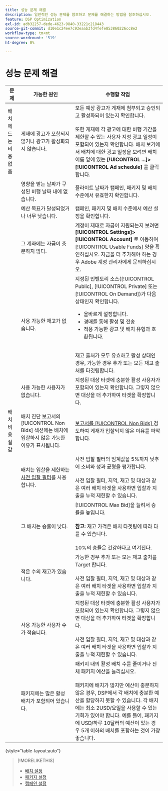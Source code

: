 ```yaml
---
title: 성능 문제 해결
description: 일반적인 성능 문제를 참조하고 문제를 해결하는 방법을 참조하십시오.
feature: DSP Optimization
exl-id: adb32257-dede-4623-9840-33221c218443
source-git-commit: d10e1c24ee7c93eaab3fd4fefe853860226cc8e2
workflow-type: tm+mt
source-wordcount: '519'
ht-degree: 0%

---
```


# 성능 문제 해결

| 문제 | 가능한 원인 | 수행할 작업 |
| --- | --- | --- |
| 배치에 드는 비용 없음 | 게재에 광고가 포함되지 않거나 광고가 활성화되지 않습니다. | 모든 예상 광고가 게재에 첨부되고 승인되고 활성화되어 있는지 확인합니다.<br><br>또한 게재에 각 광고에 대한 비행 기간을 제한할 수 있는 사용자 지정 광고 일정이 포함되어 있는지 확인합니다. 배치 보기에서 배치에 대한 광고 일정을 보려면 배치 이름 옆에 있는 **[!UICONTROL ...]>[!UICONTROL Ad schedule]** 를 클릭합니다. |
|  | 영향을 받는 날짜가 구성된 비행 날짜 내에 없습니다. | 플라이트 날짜가 캠페인, 패키지 및 배치 수준에서 유효한지 &#x200B; 확인합니다. |
|  | 예산 목표가 달성되었거나 너무 낮습니다. | 캠페인, 패키지 및 배치 수준에서 예산 설정을 확인합니다. |
|  | 그 계좌에는 자금이 충분하지 않다. | 계정이 제대로 자금이 지원되는지 보려면 **[!UICONTROL Settings]>[!UICONTROL Account]** 로 이동하여 [!UICONTROL Usable Funds] 양을 확인하십시오. 자금을 더 추가해야 하는 경우 Adobe 계정 관리자에게 문의하십시오. |
|  | 사용 가능한 재고가 없습니다. | 지정된 인벤토리 소스([!UICONTROL Public], [!UICONTROL Private] 또는 [!UICONTROL On Demand])가 다음 상태인지 확인합니다.<ul><li>올바르게 설정합니다.</li><li>경매를 통해 활성 및 전송</li><li>적용 가능한 광고 및 배치 유형과 호환됩니다.</li></ul><br>재고 출처가 모두 유효하고 활성 상태인 경우, 가능한 경우 추가 또는 모든 재고 출처를 타깃팅합니다. |
|  | 사용 가능한 사용자가 없습니다. | 지정된 대상 타겟에 충분한 활성 사용자가 포함되어 있는지 확인합니다. 그렇지 않으면 대상을 더 추가하여 타겟을 확장합니다. |
| 배치 비용 절감 | 배치 진단 보고서의 [!UICONTROL Non Bids] 섹션에는 배치에 입찰하지 않은 가능한 이유가 표시됩니다. | [보고서를  [!UICONTROL Non Bids] ](/help/dsp/campaign-management/reports/placement-diagnostics.md) 검토하여 게재가 입찰되지 않은 이유를 파악합니다.   <!-- add link/edit text when file available: See the [in-depth guide to possible Non-Bid Reasons (NBR)](link) for more information. --> |
|  | 배치는 입찰을 제한하는 [사전 입찰 필터](/help/dsp/campaign-management/placements/placement-settings.md)를 사용합니다. | 사전 입찰 필터의 임계값을 5%까지 낮추어 소비와 성과 균형을 평가합니다. <!-- wording? and are users just supposed to manually monitor whether it makes a difference? --><br><br>사전 입찰 필터, 지역, 재고 및 대상과 같은 여러 배치 타겟을 사용하면 입찰과 지출을 누적 제한할 수 있습니다. |
|  | 그 배치는 승률이 낮다. | [!UICONTROL Max Bid]을 늘려서 승률을 높입니다.<br><br><b>참고:</b> 재고 가격은 배치 타겟팅에 따라 다를 수 있습니다.<br><br>10%의 승률은 건강하다고 여겨진다. |
|  | 적은 수의 재고가 있습니다. | 가능한 경우 추가 또는 모든 재고 출처를 Target 합니다.<br><br>사전 입찰 필터, 지역, 재고 및 대상과 같은 여러 배치 타겟을 사용하면 입찰과 지출을 누적 제한할 수 있습니다. |
|  | 사용 가능한 사용자 수가 적습니다. | 지정된 대상 타겟에 충분한 활성 사용자가 포함되어 있는지 확인합니다. 그렇지 않으면 대상을 더 추가하여 타겟을 확장합니다.<br><br>사전 입찰 필터, 지역, 재고 및 대상과 같은 여러 배치 타겟을 사용하면 입찰과 지출을 누적 제한할 수 있습니다. |
|  | 패키지에는 많은 활성 배치가 포함되어 있습니다. | 패키지 내의 활성 배치 수를 줄이거나 전체 패키지 예산을 늘리십시오.<br><br>패키지에 배치가 많지만 예산이 충분하지 않은 경우, DSP에서 각 배치에 충분한 예산을 할당하지 못할 수 있습니다. 각 배치에는 최소 2USD/요일을 사용할 수 있는 기회가 있어야 합니다. 예를 들어, 패키지에 USD/하루 10달러의 예산이 있는 경우 5개 이하의 배치를 포함하는 것이 가장 좋습니다. &#x200B; |

{style=&quot;table-layout:auto&quot;}

>[!MORELIKETHIS]
>
>* [배치 설정](/help/dsp/campaign-management/placements/placement-settings.md)
>* [패키지 설정](/help/dsp/campaign-management/packages/package-settings.md)
>* [캠페인 설정](/help/dsp/campaign-management/campaigns/campaign-settings.md)

